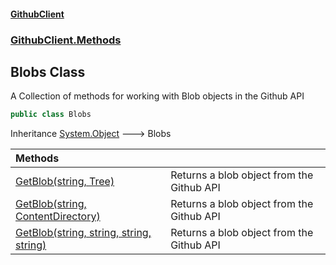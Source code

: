 #### [GithubClient](index.md 'index')
### [GithubClient.Methods](GithubClient.Methods.md 'GithubClient.Methods')

## Blobs Class

A Collection of methods for working with Blob objects in the Github API

```csharp
public class Blobs
```

Inheritance [System.Object](https://docs.microsoft.com/en-us/dotnet/api/System.Object 'System.Object') &#129106; Blobs

| Methods | |
| :--- | :--- |
| [GetBlob(string, Tree)](GithubClient.Methods.Blobs.GetBlob(string,GithubClient.Git.Tree).md 'GithubClient.Methods.Blobs.GetBlob(string, GithubClient.Git.Tree)') | Returns a blob object from the Github API |
| [GetBlob(string, ContentDirectory)](GithubClient.Methods.Blobs.GetBlob(string,GithubClient.Repositories.ContentDirectory).md 'GithubClient.Methods.Blobs.GetBlob(string, GithubClient.Repositories.ContentDirectory)') | Returns a blob object from the Github API |
| [GetBlob(string, string, string, string)](GithubClient.Methods.Blobs.GetBlob(string,string,string,string).md 'GithubClient.Methods.Blobs.GetBlob(string, string, string, string)') | Returns a blob object from the Github API |
